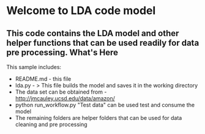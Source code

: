 Welcome to LDA code model
==============================================

This code contains the LDA model and other helper functions that can be used readily for data pre processing.
What's Here
-----------

This sample includes:

* README.md - this file
* lda.py - > This file builds the model and saves it in the working directory 
* The data set can be obtained from - http://jmcauley.ucsd.edu/data/amazon/
* python run_workflow.py "Test data" can be used test and consume the model
* The remaining folders are helper folders that can be used for data cleaning and pre processing
